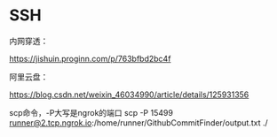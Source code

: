 # SSH

内网穿透：

https://jishuin.proginn.com/p/763bfbd2bc4f

阿里云盘：

https://blog.csdn.net/weixin_46034990/article/details/125931356

scp命令，-P大写是ngrok的端口
scp -P 15499 runner@2.tcp.ngrok.io:/home/runner/GithubCommitFinder/output.txt ./
